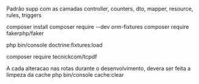 Padrão supp com as camadas controller, counters, dto, mapper, resource, rules, triggers

composer install
composer require --dev orm-fixtures
composer require fakerphp/faker


php bin/console doctrine:fixtures:load

composer require tecnickcom/tcpdf


A cada alteracao nas rotas durante o desenvolvimento, devera ser feita a limpeza da cache
php bin/console cache:clear